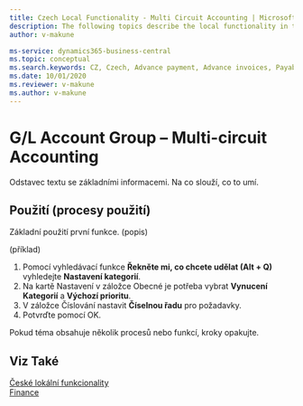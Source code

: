 ```yaml
---
title: Czech Local Functionality - Multi Circuit Accounting | Microsoft Docs
description: The following topics describe the local functionality in the Czech version of Business Central.
author: v-makune

ms-service: dynamics365-business-central
ms.topic: conceptual
ms.search.keywords: CZ, Czech, Advance payment, Advance invoices, Payables, Finance,  Cash, EET, Cash Desk
ms.date: 10/01/2020
ms.reviewer: v-makune
ms.author: v-makune
---
```



# G/L Account Group – Multi-circuit Accounting 


Odstavec textu se základními informacemi. Na co slouží, co to umí.


## Použití (procesy použití)

Základní použití první funkce. (popis)

(příklad)
1. Pomocí vyhledávací funkce **Řekněte mi, co chcete udělat (Alt + Q)** vyhledejte **Nastavení kategorií**.
2. Na kartě Nastavení v záložce Obecné je potřeba vybrat **Vynucení Kategorií** a **Výchozí prioritu**.
3. V záložce Číslování nastavit **Číselnou řadu** pro požadavky.
4. Potvrďte pomocí OK.


Pokud téma obsahuje několik procesů nebo funkcí, kroky opakujte.


## Viz Také

[České lokální funkcionality](czech-local-functionality.md)  
[Finance](../../finance.md)